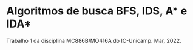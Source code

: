 # Algoritmos de busca BFS, IDS, A* e IDA*
Trabalho 1 da disciplina MC886B/MO416A do IC-Unicamp. Mar, 2022.
